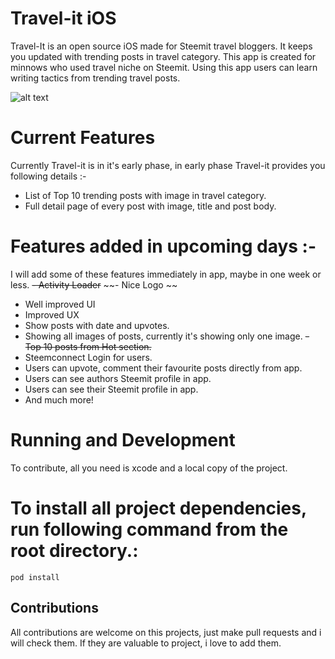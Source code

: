 # Travel-it iOS
Travel-It is an open source iOS made for Steemit travel bloggers. It keeps you updated with trending posts in travel category. This app is created for minnows who used travel niche on Steemit. Using this app users can learn writing tactics from trending travel posts.

![alt text](https://media.giphy.com/media/5hb5fOl6yJJES0LAVX/giphy.gif)

# Current Features
Currently Travel-it is in it's early phase, in early phase Travel-it provides you following details :-
- List of Top 10 trending posts with image in travel category.
- Full detail page of every post with image, title and post body.

# Features added in upcoming days :-
I will add some of these features immediately in app, maybe in one week or less.
~~- Activity Loader~~
~~- Nice Logo ~~
- Well improved UI
- Improved UX
- Show posts with date and upvotes.
- Showing all images of posts, currently it's showing only one image.
~~- Top 10 posts from Hot section.~~
- Steemconnect Login for users.
- Users can upvote, comment their favourite posts directly from app.
- Users can see authors Steemit profile in app.
- Users can see their Steemit profile in app.
- And much more!

# Running and Development

To contribute, all you need is xcode and a local copy of the project.

# To install all project dependencies, run following command from the root directory.:

```
pod install
```
## Contributions
All contributions are welcome on this projects, just make pull requests and i will check them. If they are valuable to project, i love to add them.

